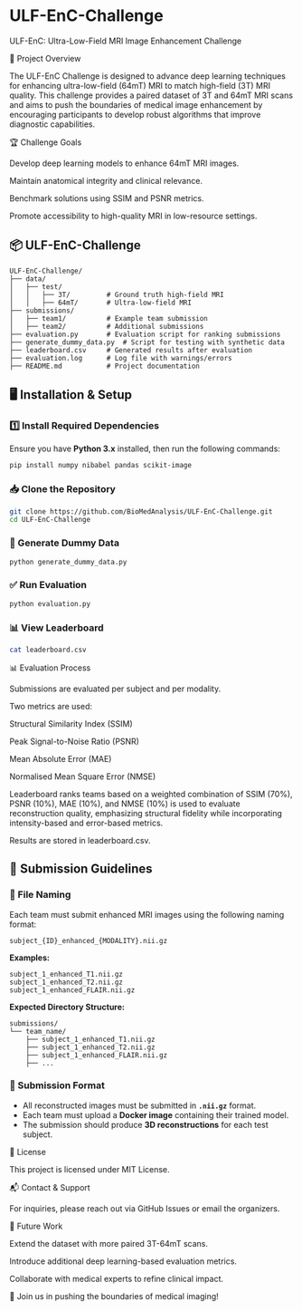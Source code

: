 # ULF-EnC-Challenge
ULF-EnC: Ultra-Low-Field MRI Image Enhancement Challenge

📌 Project Overview

The ULF-EnC Challenge is designed to advance deep learning techniques for enhancing ultra-low-field (64mT) MRI to match high-field (3T) MRI quality. This challenge provides a paired dataset of 3T and 64mT MRI scans and aims to push the boundaries of medical image enhancement by encouraging participants to develop robust algorithms that improve diagnostic capabilities.

🏆 Challenge Goals

Develop deep learning models to enhance 64mT MRI images.

Maintain anatomical integrity and clinical relevance.

Benchmark solutions using SSIM and PSNR metrics.

Promote accessibility to high-quality MRI in low-resource settings.

## 📦 ULF-EnC-Challenge

```
ULF-EnC-Challenge/
├── data/
│   ├── test/
│   │   ├── 3T/         # Ground truth high-field MRI
│   │   ├── 64mT/       # Ultra-low-field MRI
├── submissions/
│   ├── team1/          # Example team submission
│   ├── team2/          # Additional submissions
├── evaluation.py       # Evaluation script for ranking submissions
├── generate_dummy_data.py  # Script for testing with synthetic data
├── leaderboard.csv     # Generated results after evaluation
├── evaluation.log      # Log file with warnings/errors
├── README.md           # Project documentation
```

## 🖥️ Installation & Setup

### 1️⃣ Install Required Dependencies

Ensure you have **Python 3.x** installed, then run the following commands:

```bash
pip install numpy nibabel pandas scikit-image
```

### 📥 Clone the Repository

```bash
git clone https://github.com/BioMedAnalysis/ULF-EnC-Challenge.git
cd ULF-EnC-Challenge
```

### 🧪 Generate Dummy Data

```bash
python generate_dummy_data.py
```

### ✅ Run Evaluation

```bash
python evaluation.py
```

### 📊 View Leaderboard

```bash
cat leaderboard.csv
```

📊 Evaluation Process

Submissions are evaluated per subject and per modality.

Two metrics are used:

Structural Similarity Index (SSIM)

Peak Signal-to-Noise Ratio (PSNR)

Mean Absolute Error (MAE)

Normalised Mean Square Error (NMSE)

Leaderboard ranks teams based on a weighted combination of SSIM (70%), PSNR (10%), MAE (10%), and NMSE (10%) is used to evaluate reconstruction quality, emphasizing structural fidelity while incorporating intensity-based and error-based metrics.

Results are stored in leaderboard.csv.

## 🚀 Submission Guidelines

### 🔹 File Naming

Each team must submit enhanced MRI images using the following naming format:

```
subject_{ID}_enhanced_{MODALITY}.nii.gz
```

**Examples:**

```
subject_1_enhanced_T1.nii.gz  
subject_1_enhanced_T2.nii.gz  
subject_1_enhanced_FLAIR.nii.gz  
```

**Expected Directory Structure:**

```
submissions/
└── team_name/
    ├── subject_1_enhanced_T1.nii.gz
    ├── subject_1_enhanced_T2.nii.gz
    ├── subject_1_enhanced_FLAIR.nii.gz
    ├── ...
```

### 🔹 Submission Format

- All reconstructed images must be submitted in **`.nii.gz`** format.
- Each team must upload a **Docker image** containing their trained model.
- The submission should produce **3D reconstructions** for each test subject.


📜 License

This project is licensed under MIT License.

📬 Contact & Support

For inquiries, please reach out via GitHub Issues or email the organizers.

🎯 Future Work

Extend the dataset with more paired 3T-64mT scans.

Introduce additional deep learning-based evaluation metrics.

Collaborate with medical experts to refine clinical impact.

🚀 Join us in pushing the boundaries of medical imaging!

